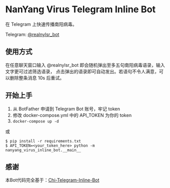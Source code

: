 # NanYang Virus Telegram Inline Bot

在 Telegram 上快速传播南阳病毒。

Telegram: [@realnylsr_bot](https://t.me/realnylsr_bot)

## 使用方式

在任意聊天窗口输入 @realnylsr_bot 即会随机弹出至多五句南阳病毒语录，输入文字更可过滤筛选语录，
点击弹出的语录即可自动发出。若语句不令人满意，可以删除整条消息 10s 后重试。

## 开始上手

1. 从 BotFather 申请到 Telegram Bot 账号，牢记 token
2. 修改 docker-compose.yml 中的 API_TOKEN 为你的 token
3. `docker-compose up -d`

或

``` shell script
$ pip install -r requirements.txt
$ API_TOKEN=<your_token_here> python -m nanyang_virus_inline_bot.__main__
```

## 感谢

本Bot代码完全基于：[Chi-Telegram-Inline-Bot](https://github.com/Chi-Task-Force/Chi-Telegram-Inline-Bot) 